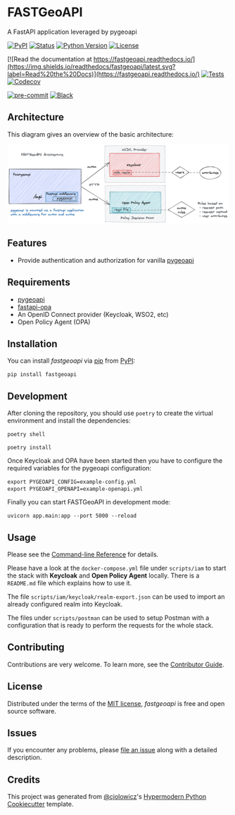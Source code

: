 # FASTGeoAPI

A FastAPI application leveraged by pygeoapi

[![PyPI](https://img.shields.io/pypi/v/fastgeoapi.svg)](https://pypi.org/project/fastgeoapi/)
[![Status](https://img.shields.io/pypi/status/fastgeoapi.svg)](https://pypi.org/project/fastgeoapi/)
[![Python Version](https://img.shields.io/pypi/pyversions/fastgeoapi)](https://pypi.org/project/fastgeoapi)
[![License](https://img.shields.io/pypi/l/fastgeoapi)](https://opensource.org/licenses/MIT)

[![Read the documentation at https://fastgeoapi.readthedocs.io/](https://img.shields.io/readthedocs/fastgeoapi/latest.svg?label=Read%20the%20Docs)](https://fastgeoapi.readthedocs.io/)
[![Tests](https://github.com/geobeyond/fastgeoapi/workflows/Tests/badge.svg)](https://github.com/geobeyond/fastgeoapi/actions?workflow=Tests)
[![Codecov](https://codecov.io/gh/geobeyond/fastgeoapi/branch/main/graph/badge.svg)](https://codecov.io/gh/geobeyond/fastgeoapi)

[![pre-commit](https://img.shields.io/badge/pre--commit-enabled-brightgreen?logo=pre-commit&logoColor=white)](https://github.com/pre-commit/pre-commit)
[![Black](https://img.shields.io/badge/code%20style-black-000000.svg)](https://github.com/psf/black)

## Architecture

This diagram gives an overview of the basic architecture:

![general architecture](docs/images/fastgeoapi_architecture.png)

## Features

- Provide authentication and authorization for vanilla [pygeoapi](https://github.com/geopython/pygeoapi/)

## Requirements

- [pygeoapi](https://github.com/geopython/pygeoapi/)
- [fastapi-opa](https://github.com/busykoala/fastapi-opa)
- An OpenID Connect provider (Keycloak, WSO2, etc)
- Open Policy Agent (OPA)

## Installation

You can install _fastgeoapi_ via [pip](https://pip.pypa.io/) from
[PyPI](https://pypi.org/):

```console
pip install fastgeoapi
```

## Development

After cloning the repository, you should use `poetry` to create the virtual environment and install the dependencies:

```shell
poetry shell
```

```shell
poetry install
```

Once Keycloak and OPA have been started then you have to configure the required variables for the pygeoapi configuration:

```shell
export PYGEOAPI_CONFIG=example-config.yml
export PYGEOAPI_OPENAPI=example-openapi.yml
```

Finally you can start FASTGeoAPI in development mode:

```shell
uvicorn app.main:app --port 5000 --reload
```

## Usage

Please see the [Command-line
Reference](https://fastgeoapi.readthedocs.io/en/latest/usage.html) for
details.

Please have a look at the `docker-compose.yml` file under `scripts/iam` to start the stack with **Keycloak** and **Open Policy Agent** locally. There is a `README.md` file which explains how to use it.

The file `scripts/iam/keycloak/realm-export.json` can be used to import an already configured realm into Keycloak.

The files under `scripts/postman` can be used to setup Postman with a configuration that is ready to perform the requests for the whole stack.

## Contributing

Contributions are very welcome. To learn more, see the [Contributor
Guide](CONTRIBUTING.rst).

## License

Distributed under the terms of the [MIT
license](https://opensource.org/licenses/MIT), _fastgeoapi_ is free and
open source software.

## Issues

If you encounter any problems, please [file an
issue](https://github.com/geobeyond/fastgeoapi/issues) along with a
detailed description.

## Credits

This project was generated from
[\@cjolowicz](https://github.com/cjolowicz)\'s [Hypermodern Python
Cookiecutter](https://github.com/cjolowicz/cookiecutter-hypermodern-python)
template.
